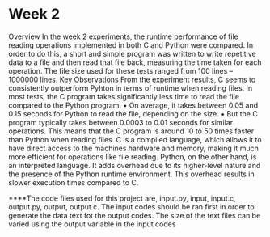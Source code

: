 # Week 2
Overview
In the week 2 experiments, the runtime performance of file reading operations implemented in both C and Python were compared. In order to do this, a short and simple program was written to write repetitive data to a file and then read that file back, measuring the time taken for each operation. The file size used for these tests ranged from 100 lines – 1000000 lines.
Key Observations
From the experiment results, C seems to consistently outperform Pyhton in terms of runtime when reading files. In most tests, the C program takes significantly less time to read the file compared to the Python program.
•	On average, it takes between 0.05 and 0.15 seconds for Python to read the file, depending on the size.
•	But the C program typically takes between 0.0003 to 0.01 seconds for similar operations.
This means that the C program is around 10 to 50 times faster than Python when reading files.
C is a compiled language, which allows it to have direct access to the machines hardware and memory, making it much more efficient for operations like file reading. Python, on the other hand, is an interpreted language. It adds overhead due to its higher-level nature and the presence of the Python runtime environment. This overhead results in slower execution times compared to C.

****The code files used for this project are, input.py, input, input.c, output.py, output, output.c. The input codes should be ran first in order to generate the data text fot the output codes. The size of the text files can be varied using the output variable in the input codes
